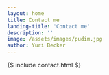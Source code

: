 ```yaml
---
layout: home
title: Contact me
landing-title: 'Contact me'
description: ''
image: /assets/images/pudim.jpg
author: Yuri Becker
---
```


{$ include contact.html $}
